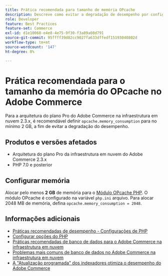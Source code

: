 ```yaml
---
title: Prática recomendada para tamanho de memória OPcache
description: Descreve como evitar a degradação de desempenho por configurações específicas de consumo de memória OPcache em projetos Adobe Commerce.
role: Developer
feature: Best Practices
feature-set: Commerce
exl-id: d1e10068-e4e8-4e75-9f30-f3a89a08d791
source-git-commit: 95ffff39d82cc9027fa633dffedf15193040802d
workflow-type: tm+mt
source-wordcount: '147'
ht-degree: 0%

---
```


# Prática recomendada para o tamanho da memória do OPcache no Adobe Commerce

Para a arquitetura do plano Pro do Adobe Commerce na infraestrutura em nuvem 2.3.x, é recomendável definir `opcache.memory_consumption` para no mínimo 2 GB, a fim de evitar a degradação do desempenho.

## Produtos e versões afetados

* Arquitetura do plano Pro da infraestrutura em nuvem do Adobe Commerce 2.3.x
* PHP 7.0 e posterior

## Configurar memória

Alocar pelo menos **2 GB** de memória para o [Módulo OPcache PHP](https://www.php.net/manual/en/book.opcache.php). O módulo OPcache é configurado na variável `php.ini` arquivo. Para alocar 2048 MB de memória, defina `opcache.memory_consumption = 2048`.

## Informações adicionais

* [Práticas recomendadas de desempenho - Configurações de PHP](../../../performance/software.md#php-settings)
* [Configurar opções do PHP](https://devdocs.magento.com/cloud/project/project-conf-files_magento-app.html#customize-phpini-settings)
* [Práticas recomendadas de banco de dados para o Adobe Commerce na infraestrutura em nuvem](database-on-cloud.md)
* [Problemas mais comuns de banco de dados no Adobe Commerce na infraestrutura em nuvem](../maintenance/resolve-database-performance-issues.md)
* [A &quot;Atualização programada&quot; dos indexadores otimiza o desempenho do Adobe Commerce](../maintenance/indexer-configuration.md)
